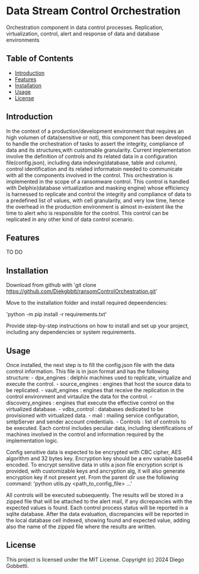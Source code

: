 # Data Stream Control Orchestration

Orchestration component in data control processes. Replication, virtualization, control, alert and response of data and database environments


## Table of Contents
- [Introduction](#introduction)
- [Features](#features)
- [Installation](#installation)
- [Usage](#usage)
- [License](#license)

## Introduction

In the context of a production/development environment that requires an high volumen of data(sensitive or not), this component has been developed to handle the orchestration of tasks to assert the integrity, compliance of data and its structures,with customable granularity. Current implementation involve the definition of controls and its related data in a configuration file(config.json), including data indexing(database, table and column), control identification and its related informatoin needed to communicate with all the components involved in the control. 
This orchestration is implemented in the scope of a ransomware control. This control is handled with Delphix(database virtualization and masking engine) whose efficiency is harnessed to replicate and control the integrity and compliance of data to a predefined list of values, with cell granularity, and very low time, hence the overhead in the production environment is almost in-existent like the time to alert who is responsible for the control.
This control can be replicated in any other kind of data control scenario.

## Features
TO DO

## Installation
Download from github with 
'git clone https://github.com/Diekgbbtt/ransomControlOrchestration.git'

Move to the installation folder and install required depeendencies:

'python -m pip install -r requirements.txt'

Provide step-by-step instructions on how to install and set up your project, including any dependencies or system requirements.

## Usage
Once installed, the next step is to fill the config.json file with the data control information. This file is in json format and has the following structure:
    - dpx_engines : delphix machines used to replicate, virtualize and execute the control.
        - source_engines : engines that host the source data to be replicated.
        - vault_engines : engines that receive the replication in the control environment and virtaulize the data for the control.
        - discovery_engines : engines that execute the effective control on the virtualized database.
    - vdbs_control : databases dedicated to be provisioned with virtualized data.
    - mail : mailing service configuration, smtpServer and sender account credentials.
    - Controls : list of controls to be executed. Each control includes peculiar data, including identifications of machines involved in the control and information required by the implementation logic. 

Config sensitive data is expected to be encrypted with CBC cipher, AES algorithm and 32 bytes key. Encryption key should be a env variable base64 encoded.
To encrypt sensitive data in utils a json file encryption script is provided, with customizable keys and ancryption alg, it will also generate encryption key if not present yet. 
From the parent dir use the following command:
'python utils.py <path_to_config_file> <key1> <key2> <key3> ...'
 
All controls will be executed subsequently. The results will be stored in a zipped file that will be attached to the alert mail, if any dicrepancies with the expected values is found.
Each control process status will be reported in a sqlite database. After the data evaluation, discrepancies will be reported in the local database cell indexed, showing found and expected value, adding also the name of the zipped file where the results are written.

## License
This project is licensed under the MIT License. Copyright (c) 2024 Diego Gobbetti.
